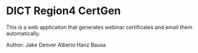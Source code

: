 # DICT Region4 CertGen
This is a web application that generates webinar certificates and email them automatically. 

Author:
Jake Denver Alberio
Hanz Bausa

